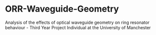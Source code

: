 # ORR-Waveguide-Geometry
Analysis of the effects of optical waveguide geometry on ring resonator behaviour - Third Year Project Individual at the University of Manchester
